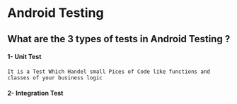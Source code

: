 # Android Testing
  ## What are the  3 types of tests in Android Testing ?
  #### 1- Unit Test
    It is a Test Which Handel small Pices of Code like functions and classes of your business logic
  #### 2- Integration Test
    

